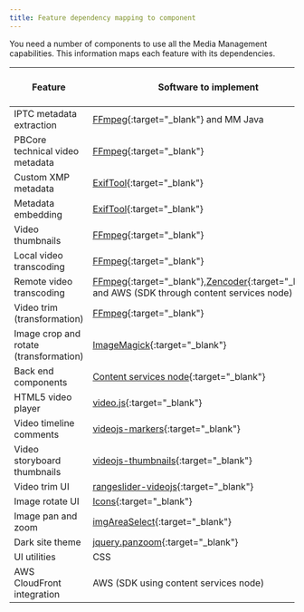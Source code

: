```yaml
---
title: Feature dependency mapping to component
---
```


You need a number of components to use all the Media Management capabilities. This information maps each feature with its dependencies.

|Feature|Software to implement|Distributed by Alfresco?|
|-------|---------------------|------------------------|
|IPTC metadata extraction|[FFmpeg](https://www.ffmpeg.org/){:target="_blank"} and MM Java|No|
|PBCore technical video metadata|[FFmpeg](https://www.ffmpeg.org/){:target="_blank"}|No|
|Custom XMP metadata|[ExifTool](http://www.sno.phy.queensu.ca/~phil/exiftool/){:target="_blank"}|No|
|Metadata embedding|[ExifTool](http://www.sno.phy.queensu.ca/~phil/exiftool/){:target="_blank"}|No|
|Video thumbnails|[FFmpeg](https://www.ffmpeg.org/){:target="_blank"}|No|
|Local video transcoding|[FFmpeg](https://www.ffmpeg.org/){:target="_blank"}|No|
|Remote video transcoding|[FFmpeg](https://www.ffmpeg.org/){:target="_blank"},[Zencoder](https://github.com/bitzeche/zencoder-java){:target="_blank"} and AWS (SDK through content services node)|Yes|
|Video trim (transformation)|[FFmpeg](https://www.ffmpeg.org/){:target="_blank"}|No|
|Image crop and rotate (transformation)|[ImageMagick](https://imagemagick.org/index.php){:target="_blank"}|No|
|Back end components|[Content services node](https://github.com/Alfresco/gytheio){:target="_blank"}|Yes|
|HTML5 video player|[video.js](https://github.com/videojs/video.js){:target="_blank"}|Yes|
|Video timeline comments|[videojs-markers](https://github.com/spchuang/videojs-markers){:target="_blank"}|Yes|
|Video storyboard thumbnails|[videojs-thumbnails](https://github.com/brightcove/videojs-thumbnails){:target="_blank"}|Yes|
|Video trim UI|[rangeslider-videojs](https://github.com/danielcebrian/rangeslider-videojs){:target="_blank"}|Yes|
|Image rotate UI|[Icons](http://findicons.com/icon/474073/rotate?id=485645){:target="_blank"}|Yes|
|Image pan and zoom|[imgAreaSelect](http://odyniec.net/projects/imgareaselect/){:target="_blank"}|Yes|
|Dark site theme|[jquery.panzoom](https://github.com/timmywil/jquery.panzoom){:target="_blank"}|-|
|UI utilities|CSS|Yes|
|AWS CloudFront integration|AWS (SDK using content services node)|Yes|
